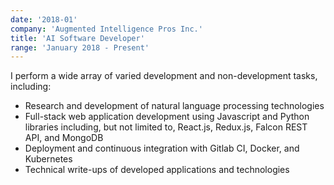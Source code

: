 ```yaml
---
date: '2018-01'
company: 'Augmented Intelligence Pros Inc.'
title: 'AI Software Developer'
range: 'January 2018 - Present'
---
```


I perform a wide array of varied development and non-development tasks, including:

- Research and development of natural language processing technologies
- Full-stack web application development using Javascript and Python libraries including, but not limited to, React.js, Redux.js, Falcon REST API, and MongoDB
- Deployment and continuous integration with Gitlab CI, Docker, and Kubernetes
- Technical write-ups of developed applications and technologies

